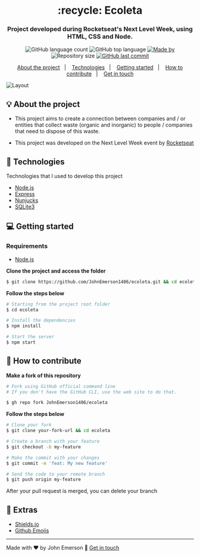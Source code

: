 <h1 align="center">:recycle: Ecoleta</h1>
<h3 align="center">Project developed during Rocketseat's Next Level Week, using HTML, CSS and Node.</h3>

<p align="center">
  <img alt="GitHub language count" src="https://img.shields.io/github/languages/count/JohnEmerson1406/ecoleta?color=%2334CB79">
  
  <img alt="GitHub top language" src="https://img.shields.io/github/languages/top/JohnEmerson1406/ecoleta?color=%2334CB79">

  <a href="https://www.linkedin.com/in/johnemerson1406/">
    <img alt="Made by" src="https://img.shields.io/badge/made%20by-John%20Emerson-%2334CB79">
  </a>
  
  <img alt="Repository size" src="https://img.shields.io/github/repo-size/JohnEmerson1406/ecoleta?color=%2334CB79">
  
  <a href="https://github.com/JohnEmerson1406/ecoleta/commits/master">
    <img alt="GitHub last commit" src="https://img.shields.io/github/last-commit/JohnEmerson1406/ecoleta?color=%2334CB79">
  </a>
</p>

<p align="center">
  <a href="#bulb-about-the-project">About the project</a>&nbsp;&nbsp;&nbsp;|&nbsp;&nbsp;&nbsp;
  <a href="#rocket-technologies">Technologies</a>&nbsp;&nbsp;&nbsp;|&nbsp;&nbsp;&nbsp;
  <a href="#computer-getting-started">Getting started</a>&nbsp;&nbsp;&nbsp;|&nbsp;&nbsp;&nbsp;
  <a href="#thinking-how-to-contribute">How to contribute</a>&nbsp;&nbsp;&nbsp;|&nbsp;&nbsp;&nbsp;
  <a href="#star2-extras">Get in touch</a>
</p>

<img alt="Layout" src="https://user-images.githubusercontent.com/43749971/83985804-ec76c900-a910-11ea-95b0-a88d1659114d.png">

## :bulb: About the project

- This project aims to create a connection between companies and / or entities that collect waste (organic and inorganic) to people / companies that need to dispose of this waste.

- This project was developed on the Next Level Week event by [Rocketseat](https://rocketseat.com.br/)

## :rocket: Technologies

Technologies that I used to develop this project

- [Node.js](https://nodejs.org/en/)
- [Express](https://expressjs.com/pt-br/)
- [Nunjucks](https://mozilla.github.io/nunjucks/)
- [SQLite3](https://www.sqlite.org/)

## :computer: Getting started

### Requirements

- [Node.js](https://nodejs.org/en/)

**Clone the project and access the folder**

```bash
$ git clone https://github.com/JohnEmerson1406/ecoleta.git && cd ecoleta
```

**Follow the steps below**

```bash
# Starting from the project root folder
$ cd ecoleta

# Install the dependencies
$ npm install

# Start the server
$ npm start
```

## :thinking: How to contribute

**Make a fork of this repository**

```bash
# Fork using GitHub official command line
# If you don't have the GitHub CLI, use the web site to do that.

$ gh repo fork JohnEmerson1406/ecoleta
```

**Follow the steps below**

```bash
# Clone your fork
$ git clone your-fork-url && cd ecoleta

# Create a branch with your feature
$ git checkout -b my-feature

# Make the commit with your changes
$ git commit -m 'feat: My new feature'

# Send the code to your remote branch
$ git push origin my-feature
```

After your pull request is merged, you can delete your branch

## :star2: Extras
- [Shields.io](https://shields.io/)
- [Github Emojis](https://gist.github.com/rxaviers/7360908)

---

Made with ♥ by John Emerson :wave: [Get in touch](https://johnemerson1406.github.io/linktree)
